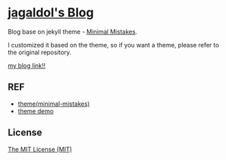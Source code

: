 # [jagaldol's Blog](https://blog.jagaldol.dev)

Blog base on jekyll theme - [Minimal Mistakes](https://github.com/mmistakes/minimal-mistakes).

I customized it based on the theme, so if you want a theme, please refer to the original repository.

[my blog link!!](https://blog.jagaldol.dev)

## REF
* [theme(minimal-mistakes)](https://github.com/mmistakes/minimal-mistakes)
* [theme demo](https://mmistakes.github.io/minimal-mistakes/)

## License
[The MIT License (MIT)](https://opensource.org/license/mit/)

